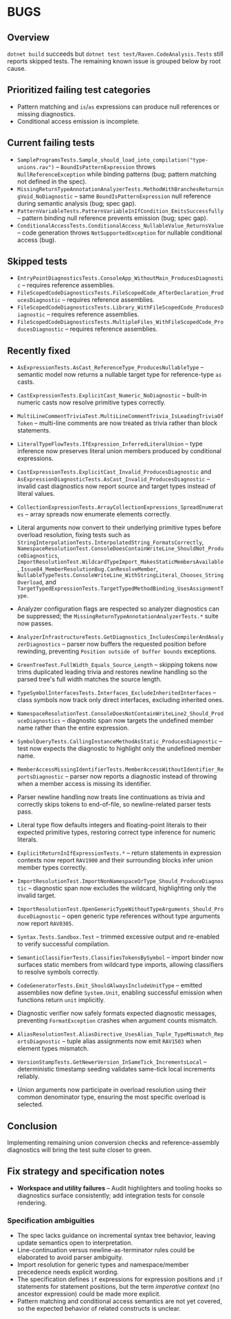 # BUGS

## Overview
`dotnet build` succeeds but `dotnet test test/Raven.CodeAnalysis.Tests` still reports skipped tests. The remaining known issue is grouped below by root cause.

## Prioritized failing test categories

- Pattern matching and `is`/`as` expressions can produce null references or missing diagnostics.
- Conditional access emission is incomplete.

## Current failing tests

- `SampleProgramsTests.Sample_should_load_into_compilation("type-unions.rav")` – `BoundIsPatternExpression` throws `NullReferenceException` while binding patterns (bug; pattern matching not defined in the spec).
- `MissingReturnTypeAnnotationAnalyzerTests.MethodWithBranchesReturningVoid_NoDiagnostic` – same `BoundIsPatternExpression` null reference during semantic analysis (bug; spec gap).
- `PatternVariableTests.PatternVariableInIfCondition_EmitsSuccessfully` – pattern binding null reference prevents emission (bug; spec gap).
- `ConditionalAccessTests.ConditionalAccess_NullableValue_ReturnsValue` – code generation throws `NotSupportedException` for nullable conditional access (bug).

## Skipped tests

- `EntryPointDiagnosticsTests.ConsoleApp_WithoutMain_ProducesDiagnostic` – requires reference assemblies.
- `FileScopedCodeDiagnosticsTests.FileScopedCode_AfterDeclaration_ProducesDiagnostic` – requires reference assemblies.
- `FileScopedCodeDiagnosticsTests.Library_WithFileScopedCode_ProducesDiagnostic` – requires reference assemblies.
- `FileScopedCodeDiagnosticsTests.MultipleFiles_WithFileScopedCode_ProducesDiagnostic` – requires reference assemblies.

## Recently fixed

- `AsExpressionTests.AsCast_ReferenceType_ProducesNullableType` – semantic model now returns a nullable target type for reference-type `as` casts.
- `CastExpressionTests.ExplicitCast_Numeric_NoDiagnostic` – built-in numeric casts now resolve primitive types correctly.
- `MultiLineCommentTriviaTest.MultiLineCommentTrivia_IsLeadingTriviaOfToken` – multi-line comments are now treated as trivia rather than block statements.
- `LiteralTypeFlowTests.IfExpression_InferredLiteralUnion` – type inference now preserves literal union members produced by conditional expressions.
- `CastExpressionTests.ExplicitCast_Invalid_ProducesDiagnostic` and `AsExpressionDiagnosticTests.AsCast_Invalid_ProducesDiagnostic` – invalid cast diagnostics now report source and target types instead of literal values.
- `CollectionExpressionTests.ArrayCollectionExpressions_SpreadEnumerates` – array spreads now enumerate elements correctly.
- Literal arguments now convert to their underlying primitive types before overload resolution, fixing tests such as `StringInterpolationTests.InterpolatedString_FormatsCorrectly`, `NamespaceResolutionTest.ConsoleDoesContainWriteLine_ShouldNot_ProduceDiagnostics`, `ImportResolutionTest.WildcardTypeImport_MakesStaticMembersAvailable`, `Issue84_MemberResolutionBug.CanResolveMember`, `NullableTypeTests.ConsoleWriteLine_WithStringLiteral_Chooses_StringOverload`, and `TargetTypedExpressionTests.TargetTypedMethodBinding_UsesAssignmentType`.
- Analyzer configuration flags are respected so analyzer diagnostics can be suppressed; the `MissingReturnTypeAnnotationAnalyzerTests.*` suite now passes.
- `AnalyzerInfrastructureTests.GetDiagnostics_IncludesCompilerAndAnalyzerDiagnostics` – parser now buffers the requested position before rewinding, preventing `Position outside of buffer bounds` exceptions.
- `GreenTreeTest.FullWidth_Equals_Source_Length` – skipping tokens now trims duplicated leading trivia and restores newline handling so the parsed tree's full width matches the source length.
- `TypeSymbolInterfacesTests.Interfaces_ExcludeInheritedInterfaces` – class symbols now track only direct interfaces, excluding inherited ones.
- `NamespaceResolutionTest.ConsoleDoesNotContainWriteLine2_Should_ProduceDiagnostics` – diagnostic span now targets the undefined member name rather than the entire expression.
- `SymbolQueryTests.CallingInstanceMethodAsStatic_ProducesDiagnostic` – test now expects the diagnostic to highlight only the undefined member name.
- `MemberAccessMissingIdentifierTests.MemberAccessWithoutIdentifier_ReportsDiagnostic` – parser now reports a diagnostic instead of throwing when a member access is missing its identifier.
- Parser newline handling now treats line continuations as trivia and correctly skips tokens to end-of-file, so newline-related parser tests pass.
- Literal type flow defaults integers and floating-point literals to their expected primitive types, restoring correct type inference for numeric literals.

- `ExplicitReturnInIfExpressionTests.*` – return statements in expression contexts now report `RAV1900` and their surrounding blocks infer union member types correctly.

- `ImportResolutionTest.ImportNonNamespaceOrType_Should_ProduceDiagnostic` – diagnostic span now excludes the wildcard, highlighting only the invalid target.
- `ImportResolutionTest.OpenGenericTypeWithoutTypeArguments_Should_ProduceDiagnostic` – open generic type references without type arguments now report `RAV0305`.
- `Syntax.Tests.Sandbox.Test` – trimmed excessive output and re-enabled to verify successful compilation.
- `SemanticClassifierTests.ClassifiesTokensBySymbol` – import binder now surfaces static members from wildcard type imports, allowing classifiers to resolve symbols correctly.
- `CodeGeneratorTests.Emit_ShouldAlwaysIncludeUnitType` – emitted assemblies now define `System.Unit`, enabling successful emission when functions return `unit` implicitly.
- Diagnostic verifier now safely formats expected diagnostic messages, preventing `FormatException` crashes when argument counts mismatch.
- `AliasResolutionTest.AliasDirective_UsesAlias_Tuple_TypeMismatch_ReportsDiagnostic` – tuple alias assignments now emit `RAV1503` when element types mismatch.
- `VersionStampTests.GetNewerVersion_InSameTick_IncrementsLocal` – deterministic timestamp seeding validates same-tick local increments reliably.

- Union arguments now participate in overload resolution using their common denominator type, ensuring the most specific overload is selected.

## Conclusion
Implementing remaining union conversion checks and reference-assembly diagnostics will bring the test suite closer to green.

## Fix strategy and specification notes

- **Workspace and utility failures** – Audit highlighters and tooling hooks so diagnostics surface consistently; add integration tests for console rendering.

### Specification ambiguities

- The spec lacks guidance on incremental syntax tree behavior, leaving update semantics open to interpretation.
- Line-continuation versus newline-as-terminator rules could be elaborated to avoid parser ambiguity.
- Import resolution for generic types and namespace/member precedence needs explicit wording.
- The specification defines `if` expressions for expression positions and `if` statements for statement positions, but the term *imperative context* (no ancestor expression) could be made more explicit.
- Pattern matching and conditional access semantics are not yet covered, so the expected behavior of related constructs is unclear.
